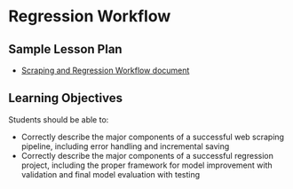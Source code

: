# Regression Workflow

## Sample Lesson Plan
- [Scraping and Regression Workflow document](regression-workflow.md)


## Learning Objectives
Students should be able to:
* Correctly describe the major components of a successful web scraping pipeline, including error handling and incremental saving 
* Correctly describe the major components of a successful regression project, including the proper framework for model improvement with validation and final model evaluation with testing
